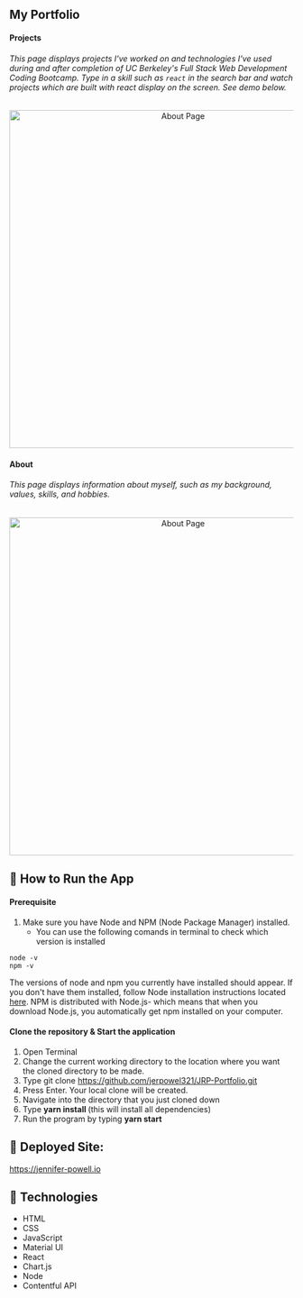 ## My Portfolio 


#### Projects
###### This page displays projects I've worked on and technologies I've used during and after completion of UC Berkeley's Full Stack Web Development Coding Bootcamp. Type in a skill such as `react` in the search bar and watch projects which are built with react display on the screen. See demo below.  
<p align="center">
<img src="https://media.giphy.com/media/UWszXSxB0Hxw8FiD8C/giphy.gif" alt="About Page" width="600" >
</p>

#### About
###### This page displays information about myself, such as my background, values, skills, and hobbies. 
<p align="center">
<img src="https://media.giphy.com/media/S4Go3Q8PDfqzOQHNbJ/giphy.gif" alt="About Page" width="600" >
</p>


## 🔑 How to Run the App

#### Prerequisite
1. Make sure you have Node and NPM (Node Package Manager) installed. 
    - You can use the following comands in terminal to check which version is installed 

```
node -v  
npm -v
```
The versions of node and npm you currently have installed should appear. If you don't have them installed, follow Node installation instructions located [here](https://nodejs.org/en/download/). NPM is distributed with Node.js- which means that when you download Node.js, you automatically get npm installed on your computer.

#### Clone the repository & Start the application
1. Open Terminal
2. Change the current working directory to the location where you want the cloned directory to be made.
3. Type git clone https://github.com/jerpowel321/JRP-Portfolio.git
4. Press Enter. Your local clone will be created.
5. Navigate into the directory that you just cloned down 
6. Type <b> yarn install </b>  (this will install all dependencies)
7. Run the program by typing <b> yarn start </b>

## :rocket: Deployed Site: 
https://jennifer-powell.io

## :wrench: Technologies

- HTML
- CSS
- JavaScript
- Material UI
- React
- Chart.js
- Node
- Contentful API
